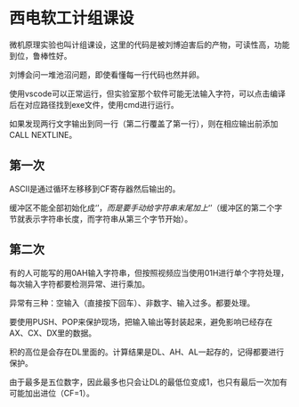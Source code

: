 # 西电软工计组课设
微机原理实验也叫计组课设，这里的代码是被刘博迫害后的产物，可读性高，功能到位，鲁棒性好。

刘博会问一堆池沼问题，即使看懂每一行代码也然并卵。

使用vscode可以正常运行，但实验室那个软件可能无法输入字符，可以点击编译后在对应路径找到exe文件，使用cmd进行运行。

如果发现两行文字输出到同一行（第二行覆盖了第一行），则在相应输出前添加CALL NEXTLINE。

## 第一次
ASCII是通过循环左移移到CF寄存器然后输出的。

缓冲区不能全部初始化成‘$’，而是要手动给字符串末尾加上‘$’（缓冲区的第二个字节就表示字符串长度，而字符串从第三个字节开始）。

## 第二次
有的人可能写的用0AH输入字符串，但按照视频应当使用01H进行单个字符处理，每次输入字符都要检测异常、进行乘加。

异常有三种：空输入（直接按下回车）、非数字、输入过多。都要处理。

要使用PUSH、POP来保护现场，把输入输出等封装起来，避免影响已经存在AX、CX、DX里的数据。

积的高位是会存在DL里面的。计算结果是DL、AH、AL一起存的，记得都要进行保护。

由于最多是五位数字，因此最多也只会让DL的最低位变成1，也只有最后一次加有可能加出进位（CF=1）。
